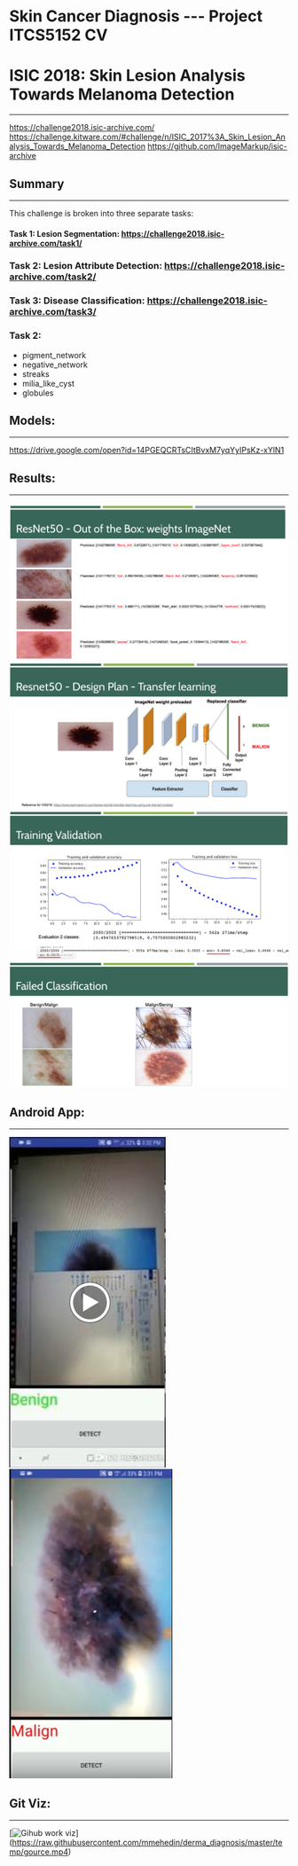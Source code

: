 # Skin Cancer Diagnosis --- Project ITCS5152 CV
# ISIC 2018: Skin Lesion Analysis Towards Melanoma Detection

-------
https://challenge2018.isic-archive.com/
https://challenge.kitware.com/#challenge/n/ISIC_2017%3A_Skin_Lesion_Analysis_Towards_Melanoma_Detection
https://github.com/ImageMarkup/isic-archive


## Summary

-------------

This challenge is broken into three separate tasks:

#### Task 1: Lesion Segmentation: https://challenge2018.isic-archive.com/task1/ 
### Task 2: Lesion Attribute Detection: https://challenge2018.isic-archive.com/task2/
### Task 3: Disease Classification: https://challenge2018.isic-archive.com/task3/


### Task 2:

- pigment_network
- negative_network
- streaks
- milia_like_cyst
- globules

## Models:

---------------

https://drive.google.com/open?id=14PGEQCRTsCItBvxM7yqYyIPsKz-xYlN1



## Results:

----------------

![ImageNet OutOfBox](https://raw.githubusercontent.com/mmehedin/derma_diagnosis/master/temp/imagenet.png)
![Transfer learning](https://raw.githubusercontent.com/mmehedin/derma_diagnosis/master/temp/net.png)
![Validation](https://raw.githubusercontent.com/mmehedin/derma_diagnosis/master/temp/graph.png)
![Failed classification](https://raw.githubusercontent.com/mmehedin/derma_diagnosis/master/temp/gb.png)



## Android App:

-------------------

![Application android](https://raw.githubusercontent.com/mmehedin/derma_diagnosis/master/temp/app_ben.png) ![](https://raw.githubusercontent.com/mmehedin/derma_diagnosis/master/temp/app_mal.png)

## Git Viz: 

-------------------

[![Gihub work viz](https://raw.githubusercontent.com/mmehedin/derma_diagnosis/temp/gource.png)] (https://raw.githubusercontent.com/mmehedin/derma_diagnosis/master/temp/gource.mp4)


